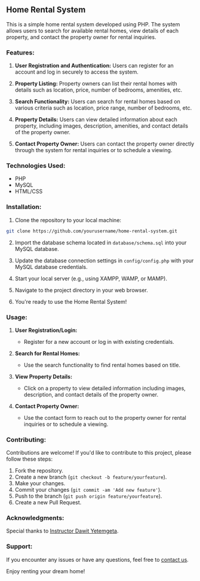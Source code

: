 ## Home Rental System

This is a simple home rental system developed using PHP. The system allows users to search for available rental homes, view details of each property, and contact the property owner for rental inquiries.

### Features:

1. **User Registration and Authentication:** Users can register for an account and log in securely to access the system.
   
2. **Property Listing:** Property owners can list their rental homes with details such as location, price, number of bedrooms, amenities, etc.

3. **Search Functionality:** Users can search for rental homes based on various criteria such as location, price range, number of bedrooms, etc.

4. **Property Details:** Users can view detailed information about each property, including images, description, amenities, and contact details of the property owner.

5. **Contact Property Owner:** Users can contact the property owner directly through the system for rental inquiries or to schedule a viewing.

### Technologies Used:

- PHP
- MySQL
- HTML/CSS

### Installation:

1. Clone the repository to your local machine:

```bash
git clone https://github.com/yourusername/home-rental-system.git
```

2. Import the database schema located in `database/schema.sql` into your MySQL database.

3. Update the database connection settings in `config/config.php` with your MySQL database credentials.

4. Start your local server (e.g., using XAMPP, WAMP, or MAMP).

5. Navigate to the project directory in your web browser.

6. You're ready to use the Home Rental System!

### Usage:

1. **User Registration/Login:**
   - Register for a new account or log in with existing credentials.

2. **Search for Rental Homes:**
   - Use the search functionality to find rental homes based on title.

3. **View Property Details:**
   - Click on a property to view detailed information including images, description, and contact details of the property owner.

4. **Contact Property Owner:**
   - Use the contact form to reach out to the property owner for rental inquiries or to schedule a viewing.

### Contributing:

Contributions are welcome! If you'd like to contribute to this project, please follow these steps:

1. Fork the repository.
2. Create a new branch (`git checkout -b feature/yourfeature`).
3. Make your changes.
4. Commit your changes (`git commit -am 'Add new feature'`).
5. Push to the branch (`git push origin feature/yourfeature`).
6. Create a new Pull Request.

### Acknowledgments:

Special thanks to [Instructor Dawit Yetemgeta](https://github.com/DaveHR1998).

### Support:

If you encounter any issues or have any questions, feel free to [contact us](mailto:neimanesru34@gmail.com).

Enjoy renting your dream home!
